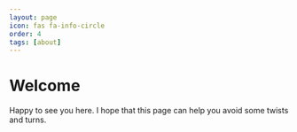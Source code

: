 ```yaml
---
layout: page
icon: fas fa-info-circle
order: 4
tags: [about]
---
```


# Welcome

Happy to see you here. I hope that this page can help you avoid some twists and turns.
